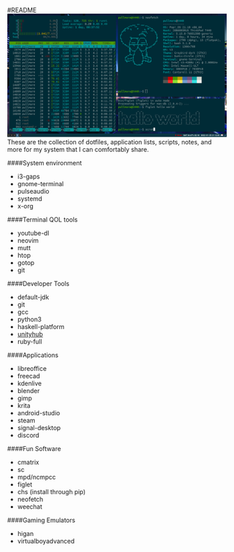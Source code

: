 #README
![desktop image](desktop-image.png "desktop")
These are the collection of dotfiles, application lists, scripts, notes, and more for my system that I can comfortably share.

####System environment
- i3-gaps
- gnome-terminal
- pulseaudio
- systemd
- x-org

####Terminal QOL tools
- youtube-dl
- neovim
- mutt
- htop
- gotop
- git

####Developer Tools
- default-jdk
- git
- gcc
- python3
- haskell-platform
- [unityhub](https://docs.unity3d.com/hub/manual/InstallHub.html#install-hub-linux)
- ruby-full

####Applications
- libreoffice
- freecad
- kdenlive
- blender
- gimp
- krita
- android-studio
- steam
- signal-desktop
- discord

####Fun Software
- cmatrix
- sc
- mpd/ncmpcc
- figlet
- chs (install through pip) 
- neofetch
- weechat


####Gaming Emulators
- higan
- virtualboyadvanced

